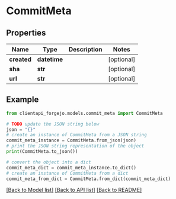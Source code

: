 # CommitMeta


## Properties

Name | Type | Description | Notes
------------ | ------------- | ------------- | -------------
**created** | **datetime** |  | [optional] 
**sha** | **str** |  | [optional] 
**url** | **str** |  | [optional] 

## Example

```python
from clientapi_forgejo.models.commit_meta import CommitMeta

# TODO update the JSON string below
json = "{}"
# create an instance of CommitMeta from a JSON string
commit_meta_instance = CommitMeta.from_json(json)
# print the JSON string representation of the object
print(CommitMeta.to_json())

# convert the object into a dict
commit_meta_dict = commit_meta_instance.to_dict()
# create an instance of CommitMeta from a dict
commit_meta_from_dict = CommitMeta.from_dict(commit_meta_dict)
```
[[Back to Model list]](../README.md#documentation-for-models) [[Back to API list]](../README.md#documentation-for-api-endpoints) [[Back to README]](../README.md)


